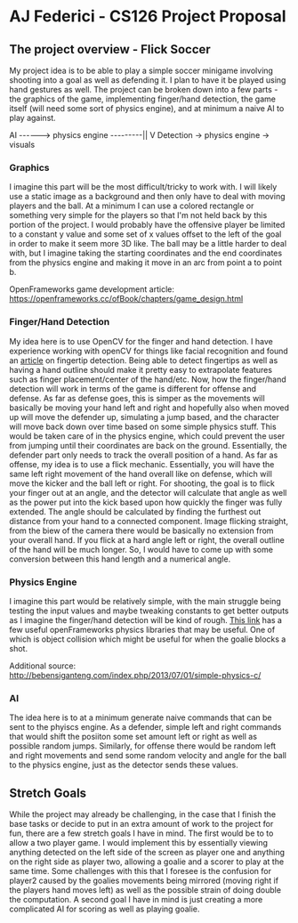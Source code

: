 # AJ Federici - CS126 Project Proposal
## The project overview - Flick Soccer

My project idea is to be able to play a simple soccer minigame involving shooting into a goal as well as defending it.  I plan to have it be played using hand gestures as well.  The project can be broken down into a few parts - the graphics of the game, implementing finger/hand detection, the game itself (will need some sort of physics engine), and at minimum a naive AI to play against.

AI  ------> physics engine ---------||
						         V
Detection -> physics engine -> visuals

### Graphics

I imagine this part will be the most difficult/tricky to work with.  I will likely use a static image as a background and then only have to deal with moving players and the ball.  At a minimum I can use a colored rectangle or something very simple for the players so that I'm not held back by this portion of the project.  I would probably have the offensive player be limited to a constant y value and some set of x values offset to the left of the goal in order to make it seem more 3D like.   The ball may be a little harder to deal with, but I imagine taking the starting coordinates and the end coordinates from the physics engine and making it move in an arc from point a to point b.

OpenFrameworks game development article: https://openframeworks.cc/ofBook/chapters/game_design.html

### Finger/Hand Detection

My idea here is to use OpenCV for the finger and hand detection.  I have experience working with openCV for things like facial recognition and found an [article](https://picoledelimao.github.io/blog/2015/11/15/fingertip-detection-on-opencv/) on fingertip detection.  Being able to detect fingertips as well as having a hand outline should make it pretty easy to extrapolate features such as finger placement/center of the hand/etc.  Now, how the finger/hand detection will work in terms of the game is different for offense and defense.  As far as defense goes, this is simper as the movements will basically be moving your hand left and right and hopefully also when moved up will move the defender up, simulating a jump based, and the character will move back down over time based on some simple physics stuff.  This would be taken care of in the physics engine, which could prevent the user from jumping until their coordinates are back on the ground.  Essentially, the defender part only needs to track the overall position of a hand.  As far as offense, my idea is to use a flick mechanic.  Essentially, you will have the same left right movement of the hand overall like on defense, which will move the kicker and the ball left or right.  For shooting, the goal is to flick your finger out at an angle, and the detector will calculate that angle as well as the power put into the kick based upon how quickly the finger was fully extended.  The angle should be calculated by finding the furthest out distance from your hand to a connected component.  Image flicking straight, from the biew of the camera there would be basically no extension from your overall hand.  If you flick at a hard angle left or right, the overall outline of the hand will be much longer.  So, I would have to come up with some conversion between this hand length and a numerical angle.

### Physics Engine 

I imagine this part would be relatively simple, with the main struggle being testing the input values and maybe tweaking constants to get better outputs as I imagine the finger/hand detection will be kind of rough.  [This link](http://www.ofxaddons.com/categories/3-physics) has a few useful openFrameworks physics libraries that may be useful.  One of which is object collision which might be useful for when the goalie blocks a shot.

Additional source: http://bebensiganteng.com/index.php/2013/07/01/simple-physics-c/

### AI

The idea here is to at a minimum generate naive commands that can be sent to the phyiscs engine.  As a defender, simple left and right commands that would shift the posiiton some set amount left or right as well as possible random jumps.  Similarly, for offense there would be random left and right movements and send some random velocity and angle for the ball to the physics engine, just as the detector sends these values.


## Stretch Goals

While the project may already be challenging, in the case that I finish the base tasks or decide to put in an extra amount of work to the project for fun, there are a few stretch goals I have in mind.  The first would be to to allow a two player game.  I would implement this by essentially viewing anything detected on the left side of the screen as player one and anything on the right side as player two, allowing a goalie and a scorer to play at the same time.  Some challenges with this that I foresee is the confusion for player2 caused by the goalies movements being mirrored (moving right if the players hand moves left) as well as the possible strain of doing double the computation.  A second goal I have in mind is just creating a more complicated AI for scoring as well as playing goalie.
